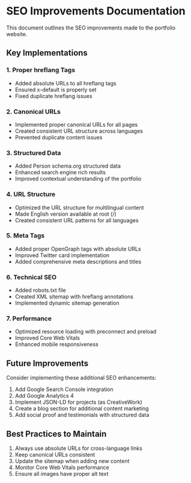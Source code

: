 # SEO Improvements Documentation

This document outlines the SEO improvements made to the portfolio website.

## Key Implementations

### 1. Proper hreflang Tags
- Added absolute URLs to all hreflang tags
- Ensured x-default is properly set
- Fixed duplicate hreflang issues

### 2. Canonical URLs
- Implemented proper canonical URLs for all pages
- Created consistent URL structure across languages
- Prevented duplicate content issues

### 3. Structured Data
- Added Person schema.org structured data
- Enhanced search engine rich results
- Improved contextual understanding of the portfolio

### 4. URL Structure
- Optimized the URL structure for multilingual content
- Made English version available at root (/)
- Created consistent URL patterns for all languages

### 5. Meta Tags
- Added proper OpenGraph tags with absolute URLs
- Improved Twitter card implementation
- Added comprehensive meta descriptions and titles

### 6. Technical SEO
- Added robots.txt file
- Created XML sitemap with hreflang annotations
- Implemented dynamic sitemap generation

### 7. Performance
- Optimized resource loading with preconnect and preload
- Improved Core Web Vitals
- Enhanced mobile responsiveness

## Future Improvements

Consider implementing these additional SEO enhancements:

1. Add Google Search Console integration
2. Add Google Analytics 4
3. Implement JSON-LD for projects (as CreativeWork)
4. Create a blog section for additional content marketing
5. Add social proof and testimonials with structured data

## Best Practices to Maintain

1. Always use absolute URLs for cross-language links
2. Keep canonical URLs consistent
3. Update the sitemap when adding new content
4. Monitor Core Web Vitals performance
5. Ensure all images have proper alt text